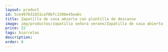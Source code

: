 ```yaml
---
layout: product
id: 5ce497832d31caf8bfc1398e45ea6c
title: Zapatilla de casa abierta con plantilla de descanso 
image: img/productos/zapatilla señora verano/Zapatilla de casa abierta con plantilla de descanso =22=biorrelax.webp
price: 22
tags: biorrelax
description: 
order: 0
---
```


